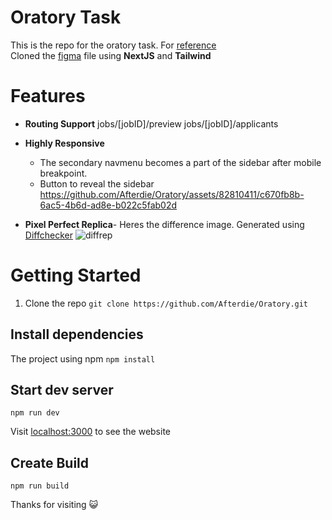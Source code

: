 # Oratory Task

This is the repo for the oratory task. For [reference](https://x.com/itsharshag/status/1805211511360483723)  
Cloned the [figma]([https://figma.com/design/1PsDL6m6lgnCK9Fs6x1fUX/Job-preview-dashboard](https://figma.com/design/1PsDL6m6lgnCK9Fs6x1fUX/Job-preview-dashboard)) file using **NextJS** and **Tailwind**

# Features
 - **Routing Support**
 jobs/[jobID]/preview
 jobs/[jobID]/applicants

- **Highly Responsive**
	- The secondary navmenu becomes a part of the sidebar after mobile breakpoint.
	- Button to reveal the sidebar
https://github.com/Afterdie/Oratory/assets/82810411/c670fb8b-6ac5-4b6d-ad8e-b022c5fab02d

- **Pixel Perfect Replica**- Heres the difference image. Generated using [Diffchecker](https://www.diffchecker.com/image-compare/)
![diffrep](https://github.com/Afterdie/Oratory/assets/82810411/ceabf736-675e-446a-9da2-0cfad7e9311a)

# Getting Started
1. Clone the repo 
```git clone https://github.com/Afterdie/Oratory.git```

## Install dependencies

The project using npm
```npm install```

## Start dev server

```npm run dev```

Visit [localhost:3000](http://localhost:3000) to see the website

## Create Build

```npm run build```

Thanks for visiting 😺
